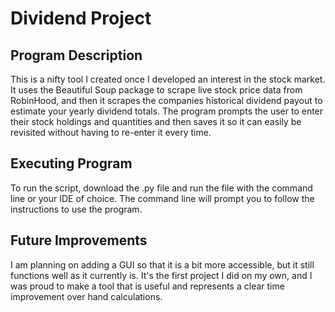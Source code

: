 # Dividend Project
## Program Description

This is a nifty tool I created once I developed an interest in the stock market. It uses the Beautiful Soup package to scrape live stock price data from RobinHood, and then it scrapes the companies historical dividend payout to estimate your yearly dividend totals. The program prompts the user to enter their stock holdings and quantities and then saves it so it can easily be revisited without having to re-enter it every time.

## Executing Program

To run the script, download the .py file and run the file with the command line or your IDE of choice. The command line will prompt you to follow the instructions to use the program.

## Future Improvements

I am planning on adding a GUI so that it is a bit more accessible, but it still functions well as it currently is. It's the first project I did on my own, and I was proud to make a tool that is useful and represents a clear time improvement over hand calculations.

